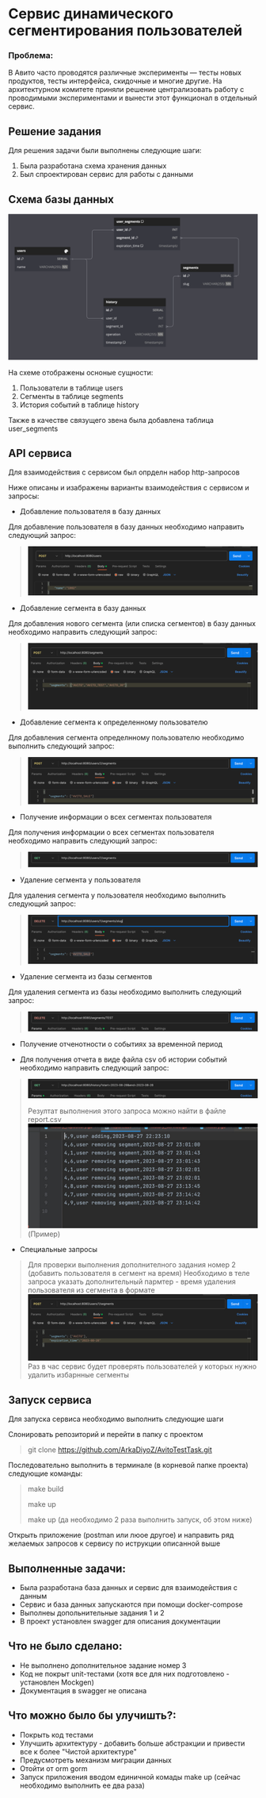 
# Сервис динамического сегментирования пользователей

### Проблема:

В Авито часто проводятся различные эксперименты — тесты новых продуктов, тесты интерфейса, скидочные и многие другие.
На архитектурном комитете приняли решение централизовать работу с проводимыми экспериментами и вынести этот функционал в отдельный сервис.

## Решение задания

Для решения задачи были выполнены следующие шаги:
1. Была разработана схема хранения данных
2. Был спроектирован сервис для работы с данными

## Схема базы данных
![img.png](files/img.png)

На схеме отображены осноные сущности:
1. Пользователи в таблице users
2. Сегменты в таблице segments
3. История событий в таблице history

Также в качестве связущего звена была добавлена таблица user_segments

## API сервиса
Для взаимодействия с сервисом был опрделн набор http-запросов

Ниже описаны и изабражены варианты взаимодействия с сервисом и запросы:

- Добавление пользователя в базу данных

Для добавление пользователя в базу данных необходимо направить следующий запрос:
>![img_1.png](files/img_1.png)
- Добавление сегмента в базу данных

Для добавления нового сегмента (или списка сегментов) в базу данных необходимо направить следующий запрос:
>![img.png](files/img10.png)

- Добавление сегмента к определенному пользователю

Для добавления сегмента определнному пользователю необходимо выполнить следующий запрос:

>![img_3.png](files/img_3.png)

- Получение информации о всех сегментах пользователя

Для получения информации о всех сегментах пользователя необходимо направить следующий запрос:

> ![img_4.png](files/img_4.png)

* Удаление сегмента у пользователя

Для удаления сегмента у пользователя необходимо выполнить следующий запрос:

>![img_5.png](files/img_5.png)

* Удаление сегмента из базы сегментов

Для удаления сегмента из базы необходимо выполнить следующий запрос:

> ![img_6.png](files/img_6.png)

- Получение отченотности о событиях за временной период

* Для получения отчета в виде файла csv об истории событий необходимо направить следующий запрос:

> ![img_7.png](files/img_7.png)
> 
> Резултат выполнения этого запроса можно найти в файле report.csv
> ![img_8.png](files/img_8.png)
> (Пример)

* Специальные запросы
> 
> Для проверки выполнения дополнителного задания номер 2 (добавить пользователя в сегмент на время)
> Необходимо в теле запроса указать дополнительный пармтер - время удаления пользователя из сегмента в формате
> ![img_9.png](files/img_9.png)
> Раз в час сервис будет проверять пользователей у которых нужно удалить избарнные сегменты



## Запуск сервиса
Для запуска сервиса необходимо выполнить следующие шаги

Слонировать репозиторий и перейти в папку с проектом
>git clone https://github.com/ArkaDiyoZ/AvitoTestTask.git

Последовательно выполнить в терминале (в корневой папке проекта) следующие команды:
> make build
> 
> make up
> 
> make up (да необходимо 2 раза выполнить запуск, об этом ниже)

Открыть приложение (postman или люое другое) и направить ряд желаемых запросов к сервису по иструкции описанной выше

## Выполненные задачи:
- Была разработана база данных и сервис для взаимодействия с данным
- Сервис и база данных запускаются при помощи docker-compose
- Выполнеы допольнительные задания 1 и 2 
- В проект установлен swagger для описания документации

## Что не было сделано:
- Не выполнено дополнительное задание номер 3
- Код не покрыт unit-тестами (хотя все для них подготовлено - установлен Mockgen)
- Документация в swagger не описана

## Что можно было бы улучишть?:
- Покрыть код тестами
- Улучшить архитектуру - добавить больше абстракции и привести все к более "Чистой архитектуре"
- Предусмотреть механизм миграции данных
- Отойти от orm gorm
- Запуск приложения вводом единичной комады make up (сейчас необходимо выполнить ее два раза)

